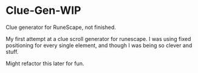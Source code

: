 # Clue-Gen-WIP
Clue generator for RuneScape, not finished.

My first attempt at a clue scroll generator for runescape. I was using fixed positioning for every single element, and though I was being
so clever and stuff. 

Might refactor this later for fun.
